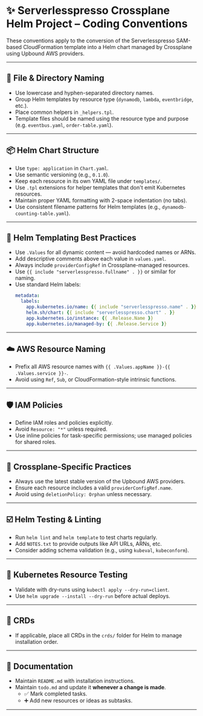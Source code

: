 # ✨ Serverlesspresso Crossplane Helm Project – Coding Conventions

These conventions apply to the conversion of the Serverlesspresso SAM-based CloudFormation template into a Helm chart managed by Crossplane using Upbound AWS providers.

---

## 📁 File & Directory Naming

- Use lowercase and hyphen-separated directory names.
- Group Helm templates by resource type (`dynamodb`, `lambda`, `eventbridge`, etc.).
- Place common helpers in `_helpers.tpl`.
- Template files should be named using the resource type and purpose (e.g. `eventbus.yaml`, `order-table.yaml`).

---

## 📦 Helm Chart Structure

- Use `type: application` in `Chart.yaml`.
- Use semantic versioning (e.g., `0.1.0`).
- Keep each resource in its own YAML file under `templates/`.
- Use `.tpl` extensions for helper templates that don't emit Kubernetes resources.
- Maintain proper YAML formatting with 2-space indentation (no tabs).
- Use consistent filename patterns for Helm templates (e.g., `dynamodb-counting-table.yaml`).

---

## 🔧 Helm Templating Best Practices

- Use `.Values` for all dynamic content — avoid hardcoded names or ARNs.
- Add descriptive comments above each value in `values.yaml`.
- Always include `providerConfigRef` in Crossplane-managed resources.
- Use `{{ include "serverlesspresso.fullname" . }}` or similar for naming.
- Use standard Helm labels:
  ```yaml
  metadata:
    labels:
      app.kubernetes.io/name: {{ include "serverlesspresso.name" . }}
      helm.sh/chart: {{ include "serverlesspresso.chart" . }}
      app.kubernetes.io/instance: {{ .Release.Name }}
      app.kubernetes.io/managed-by: {{ .Release.Service }}
  ```

---

## ☁️ AWS Resource Naming

- Prefix all AWS resource names with `{{ .Values.appName }}-{{ .Values.service }}-`.
- Avoid using `Ref`, `Sub`, or CloudFormation-style intrinsic functions.

---

## 🛡️ IAM Policies

- Define IAM roles and policies explicitly.
- Avoid `Resource: "*"` unless required.
- Use inline policies for task-specific permissions; use managed policies for shared roles.

---

## 🧠 Crossplane-Specific Practices

- Always use the latest stable version of the Upbound AWS providers.
- Ensure each resource includes a valid `providerConfigRef.name`.
- Avoid using `deletionPolicy: Orphan` unless necessary.

---

## ☑️ Helm Testing & Linting

- Run `helm lint` and `helm template` to test charts regularly.
- Add `NOTES.txt` to provide outputs like API URLs, ARNs, etc.
- Consider adding schema validation (e.g., using `kubeval`, `kubeconform`).

---

## 🧪 Kubernetes Resource Testing

- Validate with dry-runs using `kubectl apply --dry-run=client`.
- Use `helm upgrade --install --dry-run` before actual deploys.

---

## 🚧 CRDs

- If applicable, place all CRDs in the `crds/` folder for Helm to manage installation order.

---

## 🧾 Documentation

- Maintain `README.md` with installation instructions.
- Maintain `todo.md` and update it **whenever a change is made**.
  - ✅ Mark completed tasks.
  - ➕ Add new resources or ideas as subtasks.

---